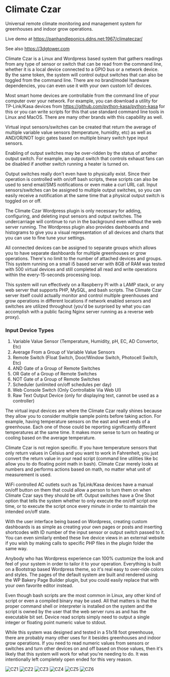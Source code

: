 # Climate Czar
Universal remote climate monitoring and management system for greenhouses and indoor grow operations.

Live demo at https://panhandleponics.ddns.net:1967/climateczar/

See also https://3dgtower.com

Climate Czar is a Linux and Wordpress based system that gathers readings from any type of sensor or switch that can be read from the command line, whether it is a local device connected to a GPIO bus or a network device. By the same token, the system will control output switches that can also be toggled from the command line. There are no brand/model hardware dependencies, you can even use it with your own custom IoT devices.

Most smart home devices are controllable from the command line of your computer over your network. For example, you can download a utility for TP-Link/Kasa devices from https://github.com/python-kasa/python-kasa for this or you can write scripts for this that use standard command line tools in Linux and MacOS. There are many other brands with this capability as well.

Virtual input sensors/switches can be created that return the average of multiple variable value sensors (temperature, humidity, etc) as well as AND/OR/NOT logic gates based on multiple binary switch type input sensors.

Enabling of output switches may be over-ridden by the status of another output switch. For example, an output switch that controls exhaust fans can be disabled if another switch running a heater is turned on.

Output switches really don't even have to physically exist. Since their operation is controlled with on/off bash scripts, these scripts can also be used to send email/SMS notifications or even make a curl URL call. Input sensors/switches can be assigned to multiple output switches, so you can easily receive a notification at the same time that a physical output switch is toggled on or off.

The Climate Czar Wordpress plugin is only necessary for adding, configuring, and deleting input sensors and output switches. The undercarriage will continue to run in the background even without the web server running. The Wordpress plugin also provides dashboards and histograms to give you a visual representation of all devices and charts that you can use to fine tune your settings.

All connected devices can be assigned to separate groups which allows you to have separate dashboards for multiple greenhouses or grow operations. There's no limit to the number of attached devices and groups. This system running on a small i5 based server with 8GB of RAM was tested with 500 virtual devices and still completed all read and write operations within the every-15-seconds processing loop.

This system will run effectively on a Raspberry PI with a LAMP stack, or any web server that supports PHP, MySQL, and bash scripts. The Climate Czar server itself could actually monitor and control multiple greenhouses and grow operations in different locations if network enabled sensors and switches are utilized throughout (you'd be surprised by what you can accomplish with a public facing Nginx server running as a reverse web proxy).

### Input Device Types
1.	Variable Value Sensor (Temperature, Humidity, pH, EC, AD Convertor, Etc)
2.	Average From a Group of Variable Value Sensors
3.	Remote Switch (Float Switch, Door/Window Switch, Photocell Switch, Etc)
4.	AND Gate of a Group of Remote Switches
5.	OR Gate of a Group of Remote Switches
6.	NOT Gate of a Group of Remote Switches
7.	Scheduler (unlimited on/off schedules per day)
8.	Web Console Switch (Only Controllable Via Web UI)
9.	Raw Text Output Device (only for displaying text, cannot be used as a controller)

The virtual input devices are where the Climate Czar really shines because they allow you to consider multiple sample points before taking action. For example, having temperature sensors on the east and west ends of a greenhouse. Each one of those could be reporting significantly different temperatures at the same time. It makes more sense to turn on heating or cooling based on the average temperature.

Climate Czar is not region specific. If you have temperature sensors that only return values in Celsius and you want to work in Fahrenheit, you just convert the return value in your read script (command line utilities like bc allow you to do floating point math in bash). Climate Czar merely looks at numbers and performs actions based on math, no matter what unit of measurement is used.

WiFi controlled AC outlets such as TpLink/Kasa devices have a manual on/off button on them that could allow a person to turn them on when Climate Czar says they should be off. Output switches have a One Shot option that tells the system whether to only execute the on/off script one time, or to execute the script once every minute in order to maintain the intended on/off state.

With the user interface being based on Wordpress, creating custom dashboards is as simple as creating your own pages or posts and inserting shortcodes with ID number of the input sensor or output switch passed to it. You can even similarly embed these live device views in an external website if you wish by making calls to specific PHP files in the plugin folder the same way.

Anybody who has Wordpress experience can 100% customize the look and feel of your system in order to tailor it to your operation. Everything is built on a Bootstrap based Wordpress theme, so it's real easy to over-ride colors and styles. The pages of the default system are built and rendered using the WP Bakery Page Builder plugin, but you could easily replace that with your own favorite editor instead.

Even though bash scripts are the most common in Linux, any other kind of script or even a compiled binary may be used. All that matters is that the proper command shell or interpreter is installed on the system and the script is owned by the user that the web server runs as and has the executable bit set. Device read scripts simply need to output a single integer or floating point numeric value to stdout.

While this system was designed and tested in a 51x18 foot greenhouse, there are probably many other uses for it besides greenhouses and indoor grow operations. If you need to read numeric values from sensors or switches and turn other devices on and off based on those values, then it's likely that this system will work for what you're needing to do. It was intentionally left completely open ended for this very reason.

![CZ1](https://user-images.githubusercontent.com/121518798/215337977-8dce3d9a-6dbe-4bbb-80d5-a0ea44c87858.png)
![CZ2](https://user-images.githubusercontent.com/121518798/214509996-b0c7db6d-8707-4546-aba5-0d0977ae30f6.png)
![CZ3](https://user-images.githubusercontent.com/121518798/214509998-49c52385-33d1-4e0b-bd5d-21f7252e0ac0.png)
![CZ4](https://user-images.githubusercontent.com/121518798/214510002-5ea0cbb7-f254-4674-a16c-913e79add1c7.png)
![CZ5](https://user-images.githubusercontent.com/121518798/214510005-05b1e945-b3d6-44c2-aa6c-2df3dcc4ed1c.png)
![CZ6](https://user-images.githubusercontent.com/121518798/214510006-e0c5b1fd-0a17-4c4a-9841-76b6e4b12442.png)

